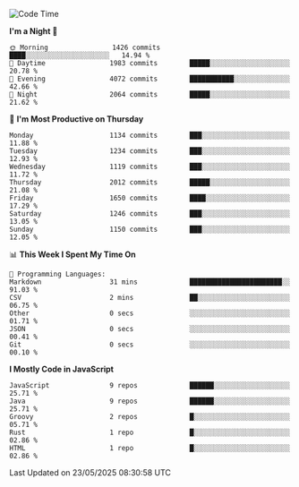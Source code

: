 <!--START_SECTION:waka-->
![Code Time](http://img.shields.io/badge/Code%20Time-1%2C345%20hrs%203%20mins-blue)

**I'm a Night 🦉** 

```text
🌞 Morning                1426 commits        ████░░░░░░░░░░░░░░░░░░░░░   14.94 % 
🌆 Daytime                1983 commits        █████░░░░░░░░░░░░░░░░░░░░   20.78 % 
🌃 Evening                4072 commits        ███████████░░░░░░░░░░░░░░   42.66 % 
🌙 Night                  2064 commits        █████░░░░░░░░░░░░░░░░░░░░   21.62 % 
```
📅 **I'm Most Productive on Thursday** 

```text
Monday                   1134 commits        ███░░░░░░░░░░░░░░░░░░░░░░   11.88 % 
Tuesday                  1234 commits        ███░░░░░░░░░░░░░░░░░░░░░░   12.93 % 
Wednesday                1119 commits        ███░░░░░░░░░░░░░░░░░░░░░░   11.72 % 
Thursday                 2012 commits        █████░░░░░░░░░░░░░░░░░░░░   21.08 % 
Friday                   1650 commits        ████░░░░░░░░░░░░░░░░░░░░░   17.29 % 
Saturday                 1246 commits        ███░░░░░░░░░░░░░░░░░░░░░░   13.05 % 
Sunday                   1150 commits        ███░░░░░░░░░░░░░░░░░░░░░░   12.05 % 
```


📊 **This Week I Spent My Time On** 

```text
💬 Programming Languages: 
Markdown                 31 mins             ███████████████████████░░   91.03 % 
CSV                      2 mins              ██░░░░░░░░░░░░░░░░░░░░░░░   06.75 % 
Other                    0 secs              ░░░░░░░░░░░░░░░░░░░░░░░░░   01.71 % 
JSON                     0 secs              ░░░░░░░░░░░░░░░░░░░░░░░░░   00.41 % 
Git                      0 secs              ░░░░░░░░░░░░░░░░░░░░░░░░░   00.10 % 
```

**I Mostly Code in JavaScript** 

```text
JavaScript               9 repos             ██████░░░░░░░░░░░░░░░░░░░   25.71 % 
Java                     9 repos             ██████░░░░░░░░░░░░░░░░░░░   25.71 % 
Groovy                   2 repos             █░░░░░░░░░░░░░░░░░░░░░░░░   05.71 % 
Rust                     1 repo              █░░░░░░░░░░░░░░░░░░░░░░░░   02.86 % 
HTML                     1 repo              █░░░░░░░░░░░░░░░░░░░░░░░░   02.86 % 
```




 Last Updated on 23/05/2025 08:30:58 UTC
<!--END_SECTION:waka-->

